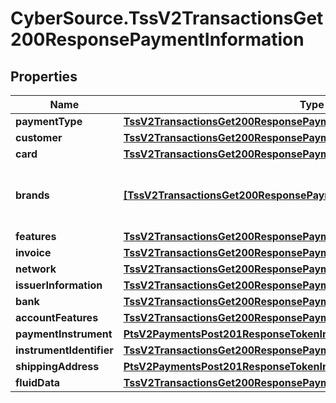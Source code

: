# CyberSource.TssV2TransactionsGet200ResponsePaymentInformation

## Properties
Name | Type | Description | Notes
------------ | ------------- | ------------- | -------------
**paymentType** | [**TssV2TransactionsGet200ResponsePaymentInformationPaymentType**](TssV2TransactionsGet200ResponsePaymentInformationPaymentType.md) |  | [optional] 
**customer** | [**TssV2TransactionsGet200ResponsePaymentInformationCustomer**](TssV2TransactionsGet200ResponsePaymentInformationCustomer.md) |  | [optional] 
**card** | [**TssV2TransactionsGet200ResponsePaymentInformationCard**](TssV2TransactionsGet200ResponsePaymentInformationCard.md) |  | [optional] 
**brands** | [**[TssV2TransactionsGet200ResponsePaymentInformationBrands]**](TssV2TransactionsGet200ResponsePaymentInformationBrands.md) | This array contains the supported brands.  | [optional] 
**features** | [**TssV2TransactionsGet200ResponsePaymentInformationFeatures**](TssV2TransactionsGet200ResponsePaymentInformationFeatures.md) |  | [optional] 
**invoice** | [**TssV2TransactionsGet200ResponsePaymentInformationInvoice**](TssV2TransactionsGet200ResponsePaymentInformationInvoice.md) |  | [optional] 
**network** | [**TssV2TransactionsGet200ResponsePaymentInformationNetwork**](TssV2TransactionsGet200ResponsePaymentInformationNetwork.md) |  | [optional] 
**issuerInformation** | [**TssV2TransactionsGet200ResponsePaymentInformationIssuerInformation**](TssV2TransactionsGet200ResponsePaymentInformationIssuerInformation.md) |  | [optional] 
**bank** | [**TssV2TransactionsGet200ResponsePaymentInformationBank**](TssV2TransactionsGet200ResponsePaymentInformationBank.md) |  | [optional] 
**accountFeatures** | [**TssV2TransactionsGet200ResponsePaymentInformationAccountFeatures**](TssV2TransactionsGet200ResponsePaymentInformationAccountFeatures.md) |  | [optional] 
**paymentInstrument** | [**PtsV2PaymentsPost201ResponseTokenInformationPaymentInstrument**](PtsV2PaymentsPost201ResponseTokenInformationPaymentInstrument.md) |  | [optional] 
**instrumentIdentifier** | [**TssV2TransactionsGet200ResponsePaymentInformationInstrumentIdentifier**](TssV2TransactionsGet200ResponsePaymentInformationInstrumentIdentifier.md) |  | [optional] 
**shippingAddress** | [**PtsV2PaymentsPost201ResponseTokenInformationShippingAddress**](PtsV2PaymentsPost201ResponseTokenInformationShippingAddress.md) |  | [optional] 
**fluidData** | [**TssV2TransactionsGet200ResponsePaymentInformationFluidData**](TssV2TransactionsGet200ResponsePaymentInformationFluidData.md) |  | [optional] 


